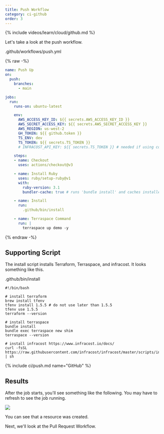 ```yaml
---
title: Push Workflow
category: ci-github
order: 3
---
```


{% include videos/learn/cloud/github.md %}

Let's take a look at the push workflow.

.github/workflows/push.yml

{% raw -%}
```yaml
name: Push Up
on:
  push:
    branches:
      - main

jobs:
  run:
    runs-on: ubuntu-latest

    env:
      AWS_ACCESS_KEY_ID: ${{ secrets.AWS_ACCESS_KEY_ID }}
      AWS_SECRET_ACCESS_KEY: ${{ secrets.AWS_SECRET_ACCESS_KEY }}
      AWS_REGION: us-west-2
      GH_TOKEN: ${{ github.token }}
      TS_ENV: dev
      TS_TOKEN: ${{ secrets.TS_TOKEN }}
      # INFRACOST_API_KEY: ${{ secrets.TS_TOKEN }} # needed if using cost estimation

    steps:
    - name: Checkout
      uses: actions/checkout@v3

    - name: Install Ruby
      uses: ruby/setup-ruby@v1
      with:
        ruby-version: 3.1
        bundler-cache: true # runs 'bundle install' and caches installed gems automatically

    - name: Install
      run:
        .github/bin/install

    - name: Terraspace Command
      run: |
        terraspace up demo -y
```
{% endraw -%}

## Supporting Script

The install script installs Terraform, Terraspace, and infracost. It looks something like this.

.github/bin/install

    #!/bin/bash

    # install terraform
    brew install tfenv
    tfenv install 1.5.5 # do not use later than 1.5.5
    tfenv use 1.5.5
    terraform --version

    # install terraspace
    bundle install
    bundle exec terraspace new shim
    terraspace --version

    # install infracost https://www.infracost.io/docs/
    curl -fsSL https://raw.githubusercontent.com/infracost/infracost/master/scripts/install.sh | sh

{% include ci/push.md name="GitHub" %}

## Results

After the job starts, you'll see something like the following. You may have to refresh to see the job running.

![](https://img.boltops.com/images/terraspace/cloud/ci/github/push/push-workflow-completed-v2.png)

You can see that a resource was created.

Next, we'll look at the Pull Request Workflow.
